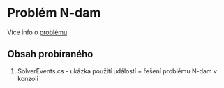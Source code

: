 # Problém N-dam

Více info o [problému](https://en.wikipedia.org/wiki/Eight_queens_puzzle)

## Obsah probíraného
1.  SolverEvents.cs - ukázka použití událostí + řešení problému N-dam v konzoli
